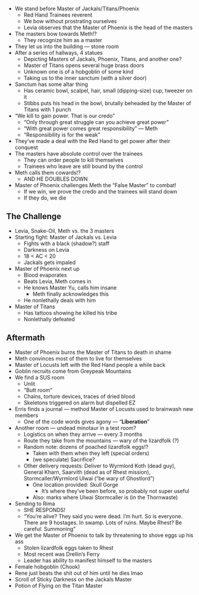 - We stand before Master of Jackals/Titans/Phoenix
    - Red Hand Trainees reverent
    - We bow without prostrating ourselves
    - Levia observes that the Master of Phoenix is the head of the masters
- The masters bow towards Meth!?
    - They recognize him as a master
- They let us into the building — stone room
- After a series of hallways, 4 statues
    - Depicting Masters of Jackals, Phoenix, Titans, and another one?
    - Master of Titans opens several huge brass doors
    - Unknown one is of a hobgoblin of some kind
    - Taking us to the inner sanctum (with a silver door)
- Sanctum has some altar thing
    - Has ceramic bowl, scalpel, hair, small (dipping-size) cup, tweezer on it
    - Stibbs puts his head in the bowl, brutally beheaded by the Master of Titans with 1 punch
- “We kill to gain power. That is our credo”
    - “Only through great struggle can you achieve great power”
    - “With great power comes great responsibility” — Meth
    - “Responsibility is for the weak”
- They’ve made a deal with the Red Hand to get power after their conquest
- The masters have absolute control over the trainees
    - They can order people to kill themselves
    - Trainees who leave are still bound by the control
- Meth calls them cowards!?
    - AND HE DOUBLES DOWN
- Master of Phoenix challenges Meth the “False Master” to combat!
    - If we win, we prove the credo and the trainees will stand down
    - If they do, we die

## The Challenge

- Levia, Snake-Oil, Meth vs. the 3 masters
- Starting fight: Master of Jackals vs. Levia
    - Fights with a black (shadow?) staff
    - Darkness on Levia
    - 18 < AC < 20
    - Jackals gets impaled
- Master of Phoenix next up
    - Blood evaporates
    - Beats Levia, Meth comes in
    - He knows Master Yu, calls him insane
        - Meth finally acknowledges this
    - He nonlethally deals with him
- Master of Titans
    - Has tattoos showing he killed his tribe
    - Nonlethally defeated

## Aftermath

- Master of Phoenix burns the Master of Titans to death in shame
- Meth convinces most of them to live for themselves
- Master of Locusts left with the Red Hand people a while back
- Goblin recruits come from Greypeak Mountains
- We find a SUS room
    - Unlit
    - “Butt room”
    - Chains, torture devices, traces of dried blood
    - Skeletons triggered on alarm but dispelled EZ
- Erris finds a journal — method Master of Locusts used to brainwash new members
    - One of the code words gives agony — “**Liberation**”
- Another room — undead minotaur in a test room?
    - Logistics on when they arrive — every 3 months
    - Route they take from the mountains — wary of the lizardfolk (?)
    - Random note: dozens of poached lizardfolk eggs!?
        - Taken with them when they left (special orders)
        - (we speculate) Sacrifice?
    - Other delivery requests: Deliver to Wyrmlord Koth (dead guy), General Kharn, Saarvith (dead as of Rhest mission), Stormcaller/Wyrmlord Ulwai (”be wary of Ghostlord”)
        - One location provided: Skull Gorge
            - It’s where they’ve been before, so probably not super useful
        - Also: marks where Ulwai Stormcaller is (in the Thornwaste)
- Sending to Rima
    - SHE RESPONDS!
    - “You’re alive? They said you were dead. I’m hurt. So is everyone. There are 9 hostages. In swamp. Lots of ruins. Maybe Rhest? Be careful. Summoning”
- We get the Master of Phoenix to talk by threatening to shove eggs up his ass
    - Stolen lizardfolk eggs taken to Rhest
    - Most recent was Drellin’s Ferry
    - Leader has ability to manifest himself to the masters
- Female hobgoblin (Chook)
- Rene just beats the shit out of him until he dies lmao
- Scroll of Sticky Darkness on the Jackals Master
- Potion of Flying on the Titan Master